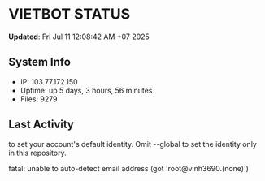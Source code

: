 # VIETBOT STATUS
**Updated**: Fri Jul 11 12:08:42 AM +07 2025

## System Info
- IP: 103.77.172.150
- Uptime: up 5 days, 3 hours, 56 minutes
- Files: 9279

## Last Activity

to set your account's default identity.
Omit --global to set the identity only in this repository.

fatal: unable to auto-detect email address (got 'root@vinh3690.(none)')

